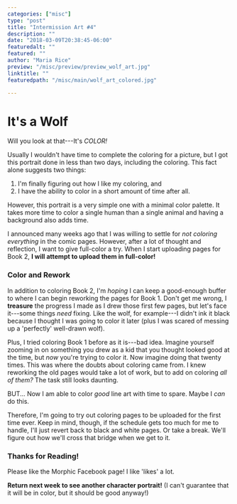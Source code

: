 ```yaml
---
categories: ["misc"]
type: "post"
title: "Intermission Art #4"
description: ""
date: "2018-03-09T20:38:45-06:00"
featuredalt: ""
featured: ""
author: "Maria Rice"
preview: "/misc/preview/preview_wolf_art.jpg"
linktitle: ""
featuredpath: "/misc/main/wolf_art_colored.jpg"

---
```


# It's a Wolf

Will you look at that---It's *COLOR!*

Usually I wouldn't have time to complete the coloring for
a picture, but I got this portrait done in less than two days,
including the coloring. This fact alone suggests two things:

1. I'm finally figuring out how I like my coloring, and
2. I have the ability to color in a short amount of time
after all.

However, this portrait is a very simple one with a minimal
color palette. It takes more time to color a single human
than a single animal and having a background also adds time.

I announced many weeks ago that I was willing to settle for
*not coloring everything* in the comic pages. However, after a
lot of thought and reflection, I want to give full-color a
try. When I start uploading pages for Book 2, **I will attempt
to upload them in full-color!**  

### Color and Rework

In addition to coloring Book 2, I'm *hoping* I can keep a
good-enough buffer to where I can begin reworking the pages
for Book 1. Don't get me wrong, I **treasure** the progress I
made as I drew those first few pages, but let's face it---some
things *need* fixing. Like the wolf, for example---I didn't ink
it black because I thought I was going to color it later (plus
I was scared of messing up a 'perfectly' well-drawn wolf).

Plus, I tried coloring Book 1 before as it is---bad idea.
Imagine yourself zooming in on something you drew as a kid
that you thought looked good at the time, but *now* you're
trying to color it. Now imagine doing that twenty times.
This was where the doubts about coloring came from. I knew
reworking the old pages would take a lot of work, but to add
on coloring *all of them?* The task still looks daunting.

BUT... Now I am able to color *good* line art with time to
spare. Maybe I *can* do this.

Therefore, I'm going to try out coloring pages to be
uploaded for the first time ever. Keep in mind, though, if the
schedule gets too much for me to handle, I'll just revert back
to black and white pages. Or take a break. We'll figure out
how we'll cross that bridge when we get to it.

### Thanks for Reading!

Please like the Morphic Facebook page! I like 'likes' a lot.

**Return next week to see another character portrait!** (I can't
guarantee that it will be in color, but it should be good
anyway!)
